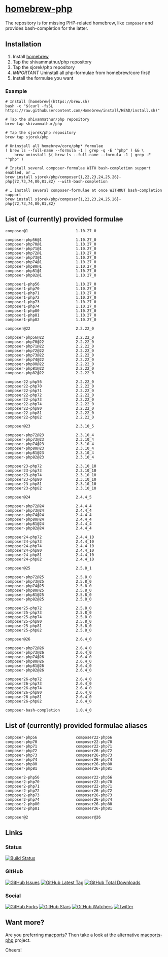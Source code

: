 # [homebrew-php](https://sjorek.github.io/homebrew-php/)

The repository is for missing PHP-related homebrew, like `composer` and
provides bash-completion for the latter.

## Installation

1. Install [homebrew](https://brew.sh)
3. Tap the shivammathur/php repository
3. Tap the sjorek/php repository
4. *IMPORTANT* Uninstall all php-formulae from homebrew/core first!
5. Install the formulae you want

### Example

```console
# Install [homebrew](https://brew.sh)
bash -c "$(curl -fsSL https://raw.githubusercontent.com/Homebrew/install/HEAD/install.sh)"

# Tap the shivammathur/php repository
brew tap shivammathur/php

# Tap the sjorek/php repository
brew tap sjorek/php

# Uninstall all homebrew/core/php* formulae
( brew ls --full-name --formula -1 | grep -q -E "^php" ) && \
    brew uninstall $( brew ls --full-name --formula -1 | grep -E "^php" )

# Install several composer-formulae WITH bash-completion support enabled, or …
brew install sjorek/php/composer{1,22,23,24,25,26}-php{72,73,74,80,81,82} --with-bash-completion

# … install several composer-formulae at once WITHOUT bash-completion support
brew install sjorek/php/composer{1,22,23,24,25,26}-php{72,73,74,80,81,82}
```

## List of (currently) provided formulae

    composer@1                     1.10.27_0

    composer-php56@1               1.10.27_0
    composer-php70@1               1.10.27_0
    composer-php71@1               1.10.27_0
    composer-php72@1               1.10.27_0
    composer-php73@1               1.10.27_0
    composer-php74@1               1.10.27_0
    composer-php80@1               1.10.27_0
    composer-php81@1               1.10.27_0
    composer-php82@1               1.10.27_0

    composer1-php56                1.10.27_0
    composer1-php70                1.10.27_0
    composer1-php71                1.10.27_0
    composer1-php72                1.10.27_0
    composer1-php73                1.10.27_0
    composer1-php74                1.10.27_0
    composer1-php80                1.10.27_0
    composer1-php81                1.10.27_0
    composer1-php82                1.10.27_0

    composer@22                    2.2.22_0

    composer-php56@22              2.2.22_0
    composer-php70@22              2.2.22_0
    composer-php71@22              2.2.22_0
    composer-php72@22              2.2.22_0
    composer-php73@22              2.2.22_0
    composer-php74@22              2.2.22_0
    composer-php80@22              2.2.22_0
    composer-php81@22              2.2.22_0
    composer-php82@22              2.2.22_0

    composer22-php56               2.2.22_0
    composer22-php70               2.2.22_0
    composer22-php71               2.2.22_0
    composer22-php72               2.2.22_0
    composer22-php73               2.2.22_0
    composer22-php74               2.2.22_0
    composer22-php80               2.2.22_0
    composer22-php81               2.2.22_0
    composer22-php82               2.2.22_0

    composer@23                    2.3.10_5

    composer-php72@23              2.3.10_4
    composer-php73@23              2.3.10_4
    composer-php74@23              2.3.10_4
    composer-php80@23              2.3.10_4
    composer-php81@23              2.3.10_4
    composer-php82@23              2.3.10_4

    composer23-php72               2.3.10_10
    composer23-php73               2.3.10_10
    composer23-php74               2.3.10_10
    composer23-php80               2.3.10_10
    composer23-php81               2.3.10_10
    composer23-php82               2.3.10_10

    composer@24                    2.4.4_5

    composer-php72@24              2.4.4_4
    composer-php73@24              2.4.4_4
    composer-php74@24              2.4.4_4
    composer-php80@24              2.4.4_4
    composer-php81@24              2.4.4_4
    composer-php82@24              2.4.4_4

    composer24-php72               2.4.4_10
    composer24-php73               2.4.4_10
    composer24-php74               2.4.4_10
    composer24-php80               2.4.4_10
    composer24-php81               2.4.4_10
    composer24-php82               2.4.4_10

    composer@25                    2.5.8_1

    composer-php72@25              2.5.8_0
    composer-php73@25              2.5.8_0
    composer-php74@25              2.5.8_0
    composer-php80@25              2.5.8_0
    composer-php81@25              2.5.8_0
    composer-php82@25              2.5.8_0

    composer25-php72               2.5.8_0
    composer25-php73               2.5.8_0
    composer25-php74               2.5.8_0
    composer25-php80               2.5.8_0
    composer25-php81               2.5.8_0
    composer25-php82               2.5.8_0

    composer@26                    2.6.4_0

    composer-php72@26              2.6.4_0
    composer-php73@26              2.6.4_0
    composer-php74@26              2.6.4_0
    composer-php80@26              2.6.4_0
    composer-php81@26              2.6.4_0
    composer-php82@26              2.6.4_0

    composer26-php72               2.6.4_0
    composer26-php73               2.6.4_0
    composer26-php74               2.6.4_0
    composer26-php80               2.6.4_0
    composer26-php81               2.6.4_0
    composer26-php82               2.6.4_0

    composer-bash-completion       1.0.4_0

## List of (currently) provided formulae aliases

    composer-php56                 composer22-php56
    composer-php70                 composer22-php70
    composer-php71                 composer22-php71
    composer-php72                 composer26-php72
    composer-php73                 composer26-php73
    composer-php74                 composer26-php74
    composer-php80                 composer26-php80
    composer-php81                 composer26-php81

    composer2-php56                composer22-php56
    composer2-php70                composer22-php70
    composer2-php71                composer22-php71
    composer2-php72                composer26-php72
    composer2-php73                composer26-php73
    composer2-php74                composer26-php74
    composer2-php80                composer26-php80
    composer2-php81                composer26-php81

    composer@2                     composer@26

## Links

### Status

[![Build Status](https://img.shields.io/travis/com/sjorek/homebrew-php.svg)](https://travis-ci.com/sjorek/homebrew-php)


### GitHub

[![GitHub Issues](https://img.shields.io/github/issues/sjorek/homebrew-php.svg)](https://github.com/sjorek/homebrew-php/issues)
[![GitHub Latest Tag](https://img.shields.io/github/tag/sjorek/homebrew-php.svg)](https://github.com/sjorek/homebrew-php/tags)
[![GitHub Total Downloads](https://img.shields.io/github/downloads/sjorek/homebrew-php/total.svg)](https://github.com/sjorek/homebrew-php/releases)


### Social

[![GitHub Forks](https://img.shields.io/github/forks/sjorek/homebrew-php.svg?style=social)](https://github.com/sjorek/homebrew-php/network)
[![GitHub Stars](https://img.shields.io/github/stars/sjorek/homebrew-php.svg?style=social)](https://github.com/sjorek/homebrew-php/stargazers)
[![GitHub Watchers](https://img.shields.io/github/watchers/sjorek/homebrew-php.svg?style=social)](https://github.com/sjorek/homebrew-php/watchers)
[![Twitter](https://img.shields.io/twitter/url/https/github.com/sjorek/homebrew-php.svg?style=social)](https://twitter.com/intent/tweet?url=https%3A%2F%2Fsjorek.github.io%2Fhomebrew-php%2F)

## Want more?

Are you preferring [macports](https://www.macports.org)? Then take a look
at the alternative [macports-php](https://sjorek.github.io/macports-php/) project.

Cheers!
